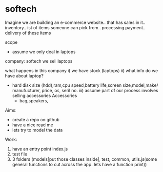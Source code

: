# softech
Imagine we are building an e-commerce website.. that has sales in it.. inventory.. ist of items someone can pick from.. processing payment.. delivery of these items

scope
- assume we only deal in laptops

company: softech 
we sell laptops

what happens in this company
i) we have stock (laptops)
ii) what info do we have about laptop?
   - hard disk size (hdd),ram,cpu speed,battery life,screen size,model,make/ manufucturer, price, os, seril no.
iii) assume part of our process involves selling accessories
   Accessories
    	- bag,speakers,

Aims:
- create a repo on github 
- have a nice read me
- lets try to model the data 

Work:
1) have an entry point index.js
2) test file
3) 3 folders (models[put those classes inside], test, common, utils.js(some general functions to cut across the app. lets have a function print))








